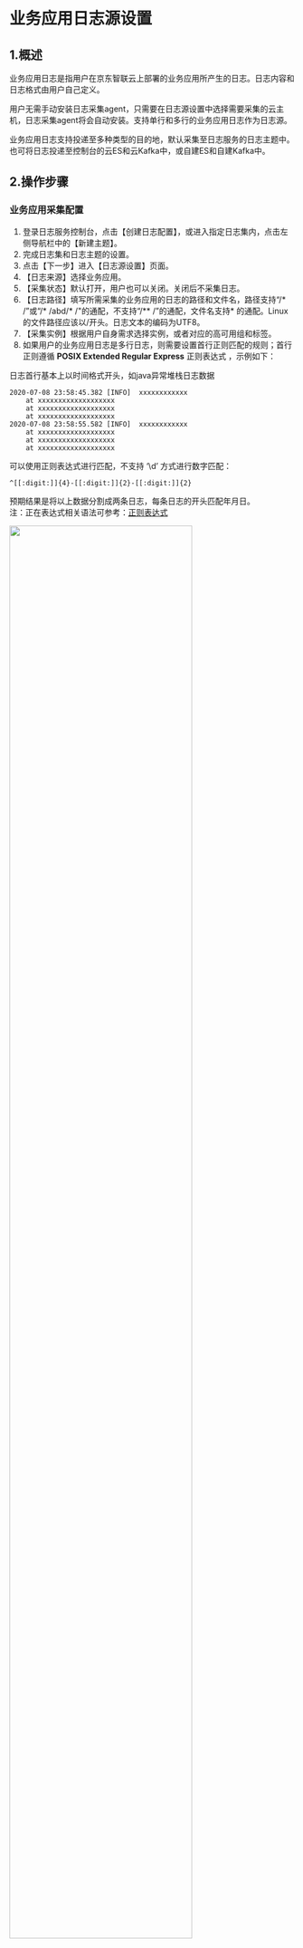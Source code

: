 # 业务应用日志源设置

## 1.概述
业务应用日志是指用户在京东智联云上部署的业务应用所产生的日志。日志内容和日志格式由用户自己定义。

用户无需手动安装日志采集agent，只需要在日志源设置中选择需要采集的云主机，日志采集agent将会自动安装。支持单行和多行的业务应用日志作为日志源。

业务应用日志支持投递至多种类型的目的地，默认采集至日志服务的日志主题中。也可将日志投递至控制台的云ES和云Kafka中，或自建ES和自建Kafka中。

## 2.操作步骤
### 业务应用采集配置
1. 登录日志服务控制台，点击【创建日志配置】，或进入指定日志集内，点击左侧导航栏中的【新建主题】。
2. 完成日志集和日志主题的设置。
3. 点击【下一步】进入【日志源设置】页面。
4. 【日志来源】选择业务应用。
5. 【采集状态】默认打开，用户也可以关闭。关闭后不采集日志。
6. 【日志路径】填写所需采集的业务应用的日志的路径和文件名，路径支持“/* /”或“/* /abd/* /"的通配，不支持“/** /”的通配，文件名支持* 的通配。Linux的文件路径应该以/开头。日志文本的编码为UTF8。
7. 【采集实例】根据用户自身需求选择实例，或者对应的高可用组和标签。
8. 如果用户的业务应用日志是多行日志，则需要设置首行正则匹配的规则；首行正则遵循 **POSIX Extended Regular Express** 正则表达式 ，示例如下：  

日志首行基本上以时间格式开头，如java异常堆栈日志数据
```
2020-07-08 23:58:45.382 [INFO]  xxxxxxxxxxxx
	at xxxxxxxxxxxxxxxxxxx
	at xxxxxxxxxxxxxxxxxxx
	at xxxxxxxxxxxxxxxxxxx
2020-07-08 23:58:55.582 [INFO]  xxxxxxxxxxxx
	at xxxxxxxxxxxxxxxxxxx
	at xxxxxxxxxxxxxxxxxxx
	at xxxxxxxxxxxxxxxxxxx	
```
可以使用正则表达式进行匹配，不支持 ‘\d’ 方式进行数字匹配：  
```
^[[:digit:]]{4}-[[:digit:]]{2}-[[:digit:]]{2}
``` 
预期结果是将以上数据分割成两条日志，每条日志的开头匹配年月日。  
注：正在表达式相关语法可参考：[正则表达式](https://en.wikibooks.org/wiki/Regular_Expressions/POSIX-Extended_Regular_Expressions)


<img src="https://raw.githubusercontent.com/jdcloudcom/cn/zhangwenjie-only/image/LogService/operationguide/multi-line.jpg" width=80% height=80% />

### 业务应用高级配置
1. 【高级配置】默认关闭。打开高级配置后，可将日志直接从agent端投递至指定ES或Kafka中。
2. 若用户只有投递至ES或Kafka的需求，可以关闭【投递至日志主题中】，就不会在日志服务中存储对应的日志数据。也无法使用日志监控等功能。
3. 若业务应用日志的目的地是Kafka，则需要设定brokers，topic，以及是否压缩投递。压缩投递支持snappy和gzip格式。云Kafka会自动获取brokers。
4. 若业务应用日志的目的地是ES，则需要设定ES访问域名和索引前缀。云ES会自动获取访问域名。

<img src="https://raw.githubusercontent.com/jdcloudcom/cn/zhangwenjie-only/image/LogService/operationguide/advanceconfig.jpg" width=80% height=80% />

## 3.注意事项
- 当前版本仅支持采集Linux云主机的日志。
- 采集实例用户选择实例维度时，最多支持选择30台云主机，支持跨地域选择。
- 采集实例用户选择高可用组维度时，不受数量限制，高可用组内有多少云主机就采集多少，高可用组内后续新增的云主机的日志也会被采集，支持跨地域多选。
- 采集实例用户选择标签维度时，不受数量限制，标签内有多少云主机就采集多少，没有地域限制，标签内后续新增的云主机的日志也会被采集。
- 若高级配置中设置的目的地为自建ES或自建Kafka，则目的地ES或目的地Kafka前方的地域没有实际意义。

